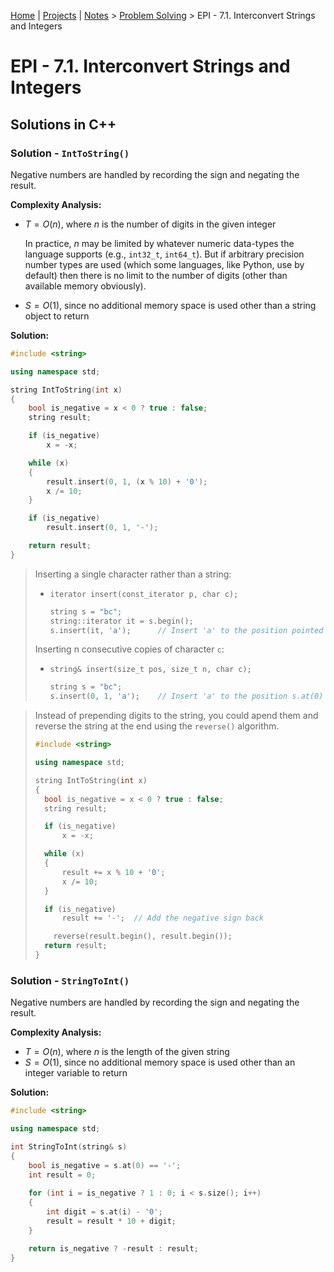[Home](../../) | [Projects](../../projects) | [Notes](../) > <a href="./">Problem Solving</a> > EPI - 7.1. Interconvert Strings and Integers

# EPI - 7.1. Interconvert Strings and Integers



## Solutions in C++

### Solution - `IntToString()`

Negative numbers are handled by recording the sign and negating the result.

**Complexity Analysis:**

* $T = O(n)$, where $n$ is the number of digits in the given integer 

  In practice, $n$ may be limited by whatever numeric data-types the language supports (e.g., `int32_t`, `int64_t`). But if  arbitrary precision number types are used (which some languages, like Python, use by default) then there is no limit to the number of digits (other than available memory obviously).

* $S = O(1)$, since no additional memory space is used other than a string object to return

**Solution:**

```cpp
#include <string>

using namespace std;

string IntToString(int x)
{
	bool is_negative = x < 0 ? true : false;
	string result;

	if (is_negative)
		x = -x;

	while (x)
	{
		result.insert(0, 1, (x % 10) + '0');
		x /= 10;
	}

	if (is_negative) 
		result.insert(0, 1, '-');

	return result;
}
```

> Inserting a single character rather than a string:
>
> * `iterator insert(const_iterator p, char c);`
>
>   ```cpp
>   string s = "bc";
>   string::iterator it = s.begin();
>   s.insert(it, 'a');		// Insert 'a' to the position pointed to by the iterator 'it'
>   ```
>
> Inserting n consecutive copies of character `c`:
>
> * `string& insert(size_t pos, size_t n, char c);`
>
>   ```cpp
>   string s = "bc";
>   s.insert(0, 1, 'a');	// Insert 'a' to the position s.at(0) or s[0]
>   ```

> Instead of prepending digits to the string, you could apend them and reverse the string at the end using the `reverse()` algorithm.
>
> ```cpp
> #include <string>
> 
> using namespace std;
> 
> string IntToString(int x)
> {
> 	bool is_negative = x < 0 ? true : false;
> 	string result;
> 
> 	if (is_negative)
> 		x = -x;
> 
> 	while (x)
> 	{
> 		result += x % 10 + '0';
> 		x /= 10;
> 	}
> 
> 	if (is_negative) 
> 		result += '-';	// Add the negative sign back
> 
>     reverse(result.begin(), result.begin());
> 	return result;
> }
> ```

### Solution - `StringToInt()`

Negative numbers are handled by recording the sign and negating the result.

**Complexity Analysis:**

* $T = O(n)$, where $n$ is the length of the given string 
* $S = O(1)$, since no additional memory space is used other than an integer variable to return

**Solution:**

```cpp
#include <string>

using namespace std;

int StringToInt(string& s)
{
	bool is_negative = s.at(0) == '-';
	int result = 0;
	
	for (int i = is_negative ? 1 : 0; i < s.size(); i++)
	{
		int digit = s.at(i) - '0';
		result = result * 10 + digit;
	}

	return is_negative ? -result : result;	
}
```
